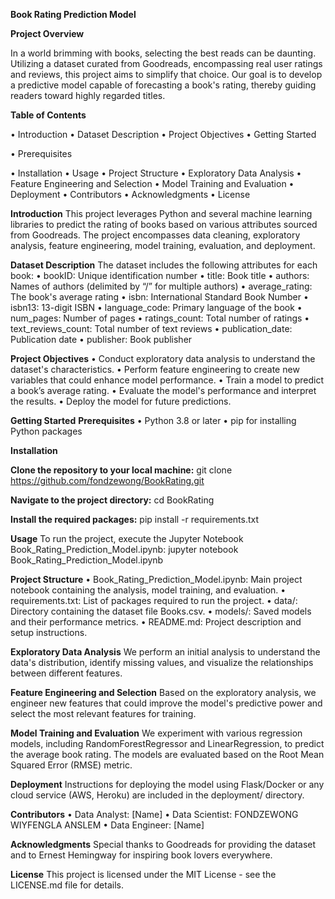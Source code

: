**Book Rating Prediction Model**

**Project Overview**

In a world brimming with books, selecting the best reads can be daunting. Utilizing a dataset curated from Goodreads, encompassing real user ratings and reviews, this project aims to simplify that choice. Our goal is to develop a predictive model capable of forecasting a book's rating, thereby guiding readers toward highly regarded titles.

**Table of Contents**

•	Introduction
•	Dataset Description
•	Project Objectives
•	Getting Started

•	Prerequisites

•	Installation
•	Usage
•	Project Structure
•	Exploratory Data Analysis
•	Feature Engineering and Selection
•	Model Training and Evaluation
•	Deployment
•	Contributors
•	Acknowledgments
•	License

**Introduction**
This project leverages Python and several machine learning libraries to predict the rating of books based on various attributes sourced from Goodreads. The project encompasses data cleaning, exploratory analysis, feature engineering, model training, evaluation, and deployment.

**Dataset Description**
The dataset includes the following attributes for each book:
    •	bookID: Unique identification number
    •	title: Book title
    •	authors: Names of authors (delimited by “/” for multiple authors)
    •	average_rating: The book's average rating
    •	isbn: International Standard Book Number
    •	isbn13: 13-digit ISBN
    •	language_code: Primary language of the book
    •	num_pages: Number of pages
    •	ratings_count: Total number of ratings
    •	text_reviews_count: Total number of text reviews
    •	publication_date: Publication date
    •	publisher: Book publisher

**Project Objectives**
    •	Conduct exploratory data analysis to understand the dataset's characteristics.
    •	Perform feature engineering to create new variables that could enhance model performance.
    •	Train a model to predict a book’s average rating.
    •	Evaluate the model's performance and interpret the results.
    •	Deploy the model for future predictions.

**Getting Started**
**Prerequisites**
    •	Python 3.8 or later
    •	pip for installing Python packages

**Installation**

**Clone the repository to your local machine:**
git clone https://github.com/fondzewong/BookRating.git 

**Navigate to the project directory:**
cd BookRating 

**Install the required packages:**
pip install -r requirements.txt 


**Usage**
To run the project, execute the Jupyter Notebook Book_Rating_Prediction_Model.ipynb:
jupyter notebook Book_Rating_Prediction_Model.ipynb 

**Project Structure**
•	Book_Rating_Prediction_Model.ipynb: Main project notebook containing the analysis, model training, and evaluation.
•	requirements.txt: List of packages required to run the project.
•	data/: Directory containing the dataset file Books.csv.
•	models/: Saved models and their performance metrics.
•	README.md: Project description and setup instructions.

**Exploratory Data Analysis**
We perform an initial analysis to understand the data's distribution, identify missing values, and visualize the relationships between different features.

**Feature Engineering and Selection**
Based on the exploratory analysis, we engineer new features that could improve the model's predictive power and select the most relevant features for training.

**Model Training and Evaluation**
We experiment with various regression models, including RandomForestRegressor and LinearRegression, to predict the average book rating. The models are evaluated based on the Root Mean Squared Error (RMSE) metric.

**Deployment**
Instructions for deploying the model using Flask/Docker or any cloud service (AWS, Heroku) are included in the deployment/ directory.

**Contributors**
  •	Data Analyst: [Name]
  •	Data Scientist: FONDZEWONG WIYFENGLA ANSLEM
  •	Data Engineer: [Name]

**Acknowledgments**
Special thanks to Goodreads for providing the dataset and to Ernest Hemingway for inspiring book lovers everywhere.

**License**
This project is licensed under the MIT License - see the LICENSE.md file for details.

